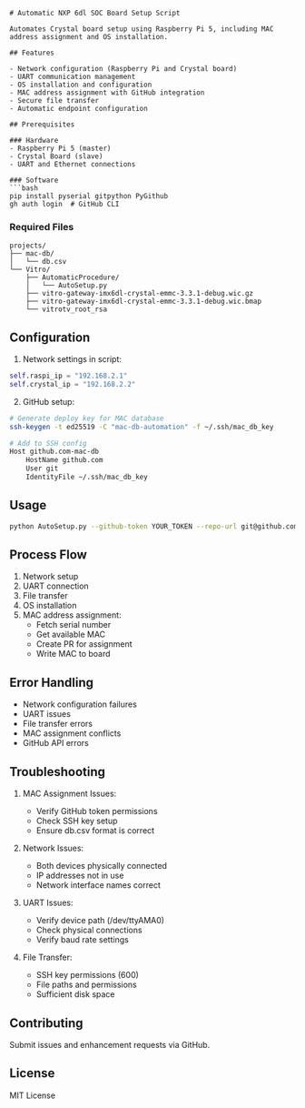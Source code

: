 ```
# Automatic NXP 6dl SOC Board Setup Script

Automates Crystal board setup using Raspberry Pi 5, including MAC address assignment and OS installation.

## Features

- Network configuration (Raspberry Pi and Crystal board)
- UART communication management 
- OS installation and configuration
- MAC address assignment with GitHub integration
- Secure file transfer
- Automatic endpoint configuration

## Prerequisites

### Hardware
- Raspberry Pi 5 (master)
- Crystal Board (slave) 
- UART and Ethernet connections

### Software
```bash
pip install pyserial gitpython PyGithub
gh auth login  # GitHub CLI
```

### Required Files
```
projects/
├── mac-db/
│   └── db.csv
└── Vitro/
    ├── AutomaticProcedure/
    │   └── AutoSetup.py
    ├── vitro-gateway-imx6dl-crystal-emmc-3.3.1-debug.wic.gz
    ├── vitro-gateway-imx6dl-crystal-emmc-3.3.1-debug.wic.bmap
    └── vitrotv_root_rsa
```

## Configuration

1. Network settings in script:
```python
self.raspi_ip = "192.168.2.1"
self.crystal_ip = "192.168.2.2"
```

2. GitHub setup:
```bash
# Generate deploy key for MAC database
ssh-keygen -t ed25519 -C "mac-db-automation" -f ~/.ssh/mac_db_key

# Add to SSH config
Host github.com-mac-db
    HostName github.com
    User git
    IdentityFile ~/.ssh/mac_db_key
```

## Usage

```bash
python AutoSetup.py --github-token YOUR_TOKEN --repo-url git@github.com-mac-db:your-org/mac-db.git
```

## Process Flow

1. Network setup
2. UART connection  
3. File transfer
4. OS installation
5. MAC address assignment:
   - Fetch serial number
   - Get available MAC
   - Create PR for assignment
   - Write MAC to board

## Error Handling

- Network configuration failures
- UART issues
- File transfer errors  
- MAC assignment conflicts
- GitHub API errors

## Troubleshooting

1. MAC Assignment Issues:
   - Verify GitHub token permissions
   - Check SSH key setup
   - Ensure db.csv format is correct

2. Network Issues:
   - Both devices physically connected
   - IP addresses not in use
   - Network interface names correct

3. UART Issues:
   - Verify device path (/dev/ttyAMA0)
   - Check physical connections
   - Verify baud rate settings

4. File Transfer:
   - SSH key permissions (600)
   - File paths and permissions
   - Sufficient disk space

## Contributing

Submit issues and enhancement requests via GitHub.

## License

MIT License
```